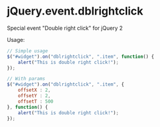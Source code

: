 jQuery.event.dblrightclick
==========================

Special event "Double right click" for jQuery 2

Usage:

```javascript
// Simple usage
$("#widget").on("dblrightclick", ".item", function() {
    alert("This is double right click!");
});

// With params
$("#widget").on("dblrightclick", ".item", {
    offsetX : 2,
    offsetY : 2,
    offsetT : 500
}, function() {
    alert("This is double right click!");
});
```
